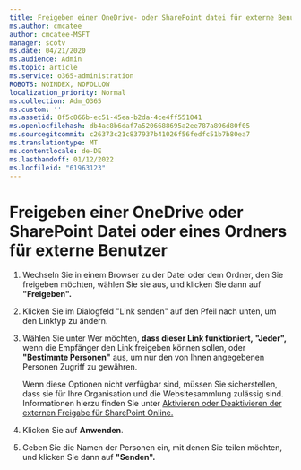 ```yaml
---
title: Freigeben einer OneDrive- oder SharePoint datei für externe Benutzer
ms.author: cmcatee
author: cmcatee-MSFT
manager: scotv
ms.date: 04/21/2020
ms.audience: Admin
ms.topic: article
ms.service: o365-administration
ROBOTS: NOINDEX, NOFOLLOW
localization_priority: Normal
ms.collection: Adm_O365
ms.custom: ''
ms.assetid: 8f5c866b-ec51-45ea-b2da-4ce4ff551041
ms.openlocfilehash: db4ac8b6daf7a5206688695a2ee787a896d80f05
ms.sourcegitcommit: c26373c21c837937b41026f56fedfc51b7b80ea7
ms.translationtype: MT
ms.contentlocale: de-DE
ms.lasthandoff: 01/12/2022
ms.locfileid: "61963123"
---
```

# <a name="share-a-onedrive-or-sharepoint-file-or-folder-with-external-users"></a>Freigeben einer OneDrive oder SharePoint Datei oder eines Ordners für externe Benutzer

1. Wechseln Sie in einem Browser zu der Datei oder dem Ordner, den Sie freigeben möchten, wählen Sie sie aus, und klicken Sie dann auf **"Freigeben".**
    
2. Klicken Sie im Dialogfeld "Link senden" auf den Pfeil nach unten, um den Linktyp zu ändern.
    
3. Wählen Sie unter Wer möchten, **dass dieser Link funktioniert,** **"Jeder",** wenn die Empfänger den Link freigeben können sollen, oder **"Bestimmte Personen"** aus, um nur den von Ihnen angegebenen Personen Zugriff zu gewähren. 
    
    Wenn diese Optionen nicht verfügbar sind, müssen Sie sicherstellen, dass sie für Ihre Organisation und die Websitesammlung zulässig sind. Informationen hierzu finden Sie unter [Aktivieren oder Deaktivieren der externen Freigabe für SharePoint Online.](https://go.microsoft.com/fwlink/?linkid=866426)
    
4. Klicken Sie auf **Anwenden**.
    
5. Geben Sie die Namen der Personen ein, mit denen Sie teilen möchten, und klicken Sie dann auf **"Senden".**
    


